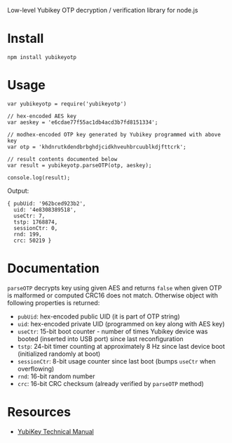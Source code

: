 Low-level Yubikey OTP decryption / verification library for node.js

# Install

	npm install yubikeyotp

# Usage

	var yubikeyotp = require('yubikeyotp')

	// hex-encoded AES key
	var aeskey = 'e6cdae77f55ac1db4acd3b7fd8151334';

	// modhex-encoded OTP key generated by Yubikey programmed with above key
	var otp = 'khdnrutkdendbrbghdjcidkhveuhbrcuublkdjfttcrk';

	// result contents documented below
	var result = yubikeyotp.parseOTP(otp, aeskey);

	console.log(result);

Output:

	{ pubUid: '962bced923b2',
	  uid: '4e8308389518',
	  useCtr: 7,
	  tstp: 1768874,
	  sessionCtr: 0,
	  rnd: 199,
	  crc: 50219 }

# Documentation

`parseOTP` decrypts key using given AES and returns `false` when given OTP is malformed or computed CRC16 does not match. Otherwise object with following properties is returned:

- `pubUid`: hex-encoded public UID (it is part of OTP string)
- `uid`: hex-encoded private UID (programmed on key along with AES key)
- `useCtr`: 15-bit boot counter - number of times Yubikey device was booted (inserted into USB port) since last reconfiguration
- `tstp`: 24-bit timer counting at approximately 8 Hz since last device boot (initialized randomly at boot)
- `sessionCtr`: 8-bit usage counter since last boot (bumps `useCtr` when overflowing)
- `rnd`: 16-bit random number
- `crc`: 16-bit CRC checksum (already verified by `parseOTP` method)

# Resources

- [YubiKey Technical Manual](http://www.yubico.com/wp-content/uploads/2013/07/YubiKey-Manual-v3_1.pdf)
